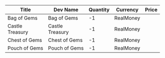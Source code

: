 | Title | Dev Name | Quantity | Currency |  Price |
| ----- | -------- | -------- | -------- |  ----- |
| Bag of Gems | Bag of Gems | -1 | RealMoney |  | 0 |
| Castle Treasury | Castle Treasury | -1 | RealMoney |  | 0 |
| Chest of Gems | Chest of Gems | -1 | RealMoney |  | 0 |
| Pouch of Gems | Pouch of Gems | -1 | RealMoney |  | 0 |
